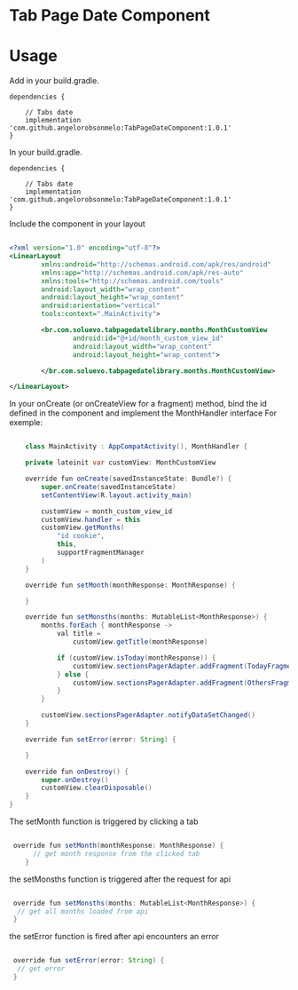 # Tab Page Date Component

# Usage

Add in your build.gradle.

```
dependencies {
 
    // Tabs date
    implementation 'com.github.angelorobsonmelo:TabPageDateComponent:1.0.1'
}

```


In your build.gradle.
```
dependencies {
 
    // Tabs date
    implementation 'com.github.angelorobsonmelo:TabPageDateComponent:1.0.1'
}

```

Include the component in your layout

```xml

<?xml version="1.0" encoding="utf-8"?>
<LinearLayout
        xmlns:android="http://schemas.android.com/apk/res/android"
        xmlns:app="http://schemas.android.com/apk/res-auto"
        xmlns:tools="http://schemas.android.com/tools"
        android:layout_width="wrap_content"
        android:layout_height="wrap_content"
        android:orientation="vertical"
        tools:context=".MainActivity">

        <br.com.soluevo.tabpagedatelibrary.months.MonthCustomView
                android:id="@+id/month_custom_view_id"
                android:layout_width="wrap_content"
                android:layout_height="wrap_content">

        </br.com.soluevo.tabpagedatelibrary.months.MonthCustomView>

</LinearLayout>

```

In your onCreate (or onCreateView for a fragment) method, bind the id defined in the component and implement the MonthHandler interface
For exemple:

```Java

    class MainActivity : AppCompatActivity(), MonthHandler {

    private lateinit var customView: MonthCustomView

    override fun onCreate(savedInstanceState: Bundle?) {
        super.onCreate(savedInstanceState)
        setContentView(R.layout.activity_main)

        customView = month_custom_view_id
        customView.handler = this
        customView.getMonths(
            "id cookie",
            this,
            supportFragmentManager
        )
    }

    override fun setMonth(monthResponse: MonthResponse) {

    }

    override fun setMonsths(months: MutableList<MonthResponse>) {
        months.forEach { monthResponse ->
            val title =
                customView.getTitle(monthResponse)

            if (customView.isToday(monthResponse)) {
                customView.sectionsPagerAdapter.addFragment(TodayFragment(), title)
            } else {
                customView.sectionsPagerAdapter.addFragment(OthersFragment(), title)
            }
        }

        customView.sectionsPagerAdapter.notifyDataSetChanged()
    }

    override fun setError(error: String) {

    }

    override fun onDestroy() {
        super.onDestroy()
        customView.clearDisposable()
    }
}

```

The setMonth function is triggered by clicking a tab

```java

 override fun setMonth(monthResponse: MonthResponse) {
      // get month response from the clicked tab
    }

```

the setMonsths function is triggered after the request for api

```java

 override fun setMonsths(months: MutableList<MonthResponse>) { 
  // get all months loaded from api
 }

```

the setError function is fired after api encounters an error

```java

 override fun setError(error: String) { 
  // get error
 }

```

